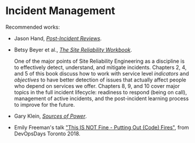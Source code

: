 # Incident Management

Recommended works:

* Jason Hand, [_Post-Incident Reviews_](../bibliography/books.md/#hand-2017).

* Betsy Beyer et al., [_The Site Reliability Workbook_](../bibliogrpahy/books.md/#beyer-murphy-rensin-kawahara-thorne-2018).

  One of the major points of Site Reliability Engineering as a discipline is
  to effectively detect, understand, and mitigate incidents.
  Chapters 2, 4, and 5 of this book discuss how to work with service level
  _indicators_ and _objectives_ to have better detection of issues that
  actually affect people who depend on services we offer.
  Chapters 8, 9, and 10 cover major topics in the full incident lifecycle:
  readiness to respond (being on call), management of active incidents,
  and the post-incident learning process to improve for the future.

* Gary Klein, [_Sources of Power_](../bibliography/books.md/#klein-1998).

* Emily Freeman's talk
  ["This IS NOT Fine - Putting Out (Code) Fires"](https://www.youtube.com/watch?v=qL2GFB3mSs8),
  from DevOpsDays Toronto 2018.
